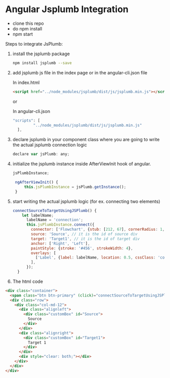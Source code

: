 # Angular Jsplumb Integration

- clone this repo
- do npm install
- npm start

Steps to integrate JsPlumb:

1) install the jsplumb package  

    ```sh
    npm install jsplumb --save
    ```
    
2) add jsplumb js file in the index page or in the angular-cli.json file

    In index.html  
    ```html
    <script href="../node_modules/jsplumb/dist/js/jsplumb.min.js"></script>
    ```
    
    or
    
    In angular-cli.json
    
    ```js 
    "scripts": [
             "../node_modules/jsplumb/dist/js/jsplumb.min.js"
      ],
      ```

3) declare jsplumb in your component class where you are going to write the 
actual jsplumb connection logic  

    ```js
    declare var jsPlumb: any;
    ```

4) initialize the jsplumb instance inside AfterViewInit hook of angular.
    ```js
    jsPlumbInstance;
    
     ngAfterViewInit() {
         this.jsPlumbInstance = jsPlumb.getInstance();
     }
     ```
     
5) start writing the actual jsplumb logic (for ex. connecting two elements)
    ```js
    connectSourceToTargetUsingJSPlumb() {
        let labelName;
          labelName = 'connection';
          this.jsPlumbInstance.connect({
            connector: ['Flowchart', {stub: [212, 67], cornerRadius: 1, alwaysRespectStubs: true}],
            source: 'Source', // it is the id of source div
            target: 'Target1', // it is the id of target div
            anchor: ['Right', 'Left'],
            paintStyle: {stroke: '#456', strokeWidth: 4},
            overlays: [
              ['Label', {label: labelName, location: 0.5, cssClass: 'connectingConnectorLabel'}]
            ],
          });
      }
    ```
    
6) The html code
```html
<div class="container">
  <span class="btn btn-primary" (click)="connectSourceToTargetUsingJSPlumb()">Connect</span>
  <div class="row">
    <div class="col-md-12">
      <div class="alignleft">
        <div class="customBox" id="Source">
          Source
        </div>
      </div>
      <div class="alignright">
        <div class="customBox" id="Target1">
          Target 1
        </div>
      </div>
      <div style="clear: both;"></div>
    </div>
  </div>
</div>
```


